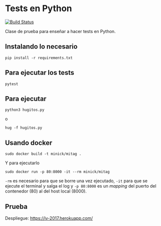 # Tests en Python

[![Build Status](https://travis-ci.org/JJ/tests-python.svg?branch=master)](https://travis-ci.org/JJ/tests-python)

Clase de prueba para enseñar a hacer tests en Python. 

## Instalando lo necesario

    pip install -r requirements.txt

## Para ejecutar los tests 

	pytest
	
## Para ejecutar

	python3 hugitos.py

o

	hug -f hugitos.py
	
## Usando docker

	sudo docker build -t minick/mitag .
	
Y para ejecutarlo

	sudo docker run -p 80:8000 -it --rm minick/mitag
	
`-rm` es necesario para que se borre una vez ejecutado, `-it` para que
se ejecute el terminal y salga el log y `-p 80:8000` es un *mapping*
del puerto del contenedor (80) al del host local (8000).

## Prueba

Despliegue: https://iv-2017.herokuapp.com/

